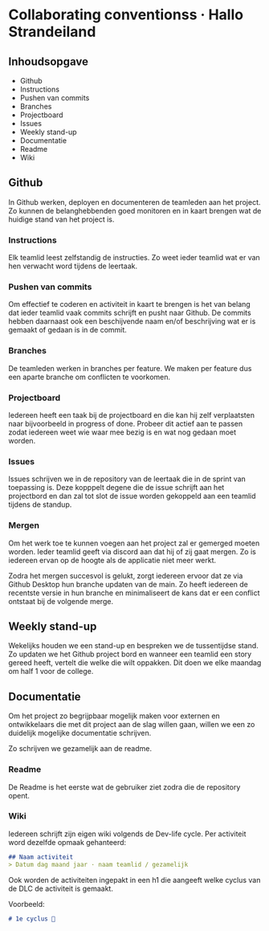 # Collaborating conventionss · Hallo Strandeiland

## Inhoudsopgave
* Github
* Instructions
* Pushen van commits
* Branches
* Projectboard
* Issues
* Weekly stand-up
* Documentatie
* Readme
* Wiki

## Github
In Github werken, deployen en documenteren de teamleden aan het project. Zo kunnen de belanghebbenden goed monitoren en in kaart brengen wat de huidige stand van het project is.

### Instructions
Elk teamlid leest zelfstandig de instructies. Zo weet ieder teamlid wat er van hen verwacht word tijdens de leertaak. 

### Pushen van commits
Om effectief te coderen en activiteit in kaart te brengen is het van belang dat ieder teamlid vaak commits schrijft en pusht naar Github. De commits hebben daarnaast ook een beschijvende naam en/of beschrijving wat er is gemaakt of gedaan is in de commit.

### Branches
De teamleden werken in branches per feature. We maken per feature dus een aparte branche om conflicten te voorkomen. 

### Projectboard
Iedereen heeft een taak bij de projectboard en die kan hij zelf verplaatsten naar bijvoorbeeld in progress of done. Probeer dit actief aan te passen zodat iedereen weet wie waar mee bezig is en wat nog gedaan moet worden.

### Issues
Issues schrijven we in de repository van de leertaak die in de sprint van toepassing is. Deze kopppelt degene die de issue schrijft aan het projectbord en dan zal tot slot de issue worden gekoppeld aan een teamlid tijdens de standup.

### Mergen
Om het werk toe te kunnen voegen aan het project zal er gemerged moeten worden. Ieder teamlid geeft via discord aan dat hij of zij gaat mergen. Zo is iedereen ervan op de hoogte als de applicatie niet meer werkt. 

Zodra het mergen succesvol is gelukt, zorgt iedereen ervoor dat ze via Github Desktop hun branche updaten van de main. Zo heeft iedereen de recentste versie in hun branche en minimaliseert de kans dat er een conflict ontstaat bij de volgende merge.

## Weekly stand-up
Wekelijks houden we een stand-up en bespreken we de tussentijdse stand. Zo updaten we het Github project bord en wanneer een teamlid een story gereed heeft, vertelt die welke die wilt oppakken. Dit doen we elke maandag om half 1 voor de college.

## Documentatie
Om het project zo begrijpbaar mogelijk maken voor externen en ontwikkelaars die met dit project aan de slag willen gaan, willen we een zo duidelijk mogelijke documentatie schrijven. 

Zo schrijven we gezamelijk aan de readme.

### Readme
De Readme is het eerste wat de gebruiker ziet zodra die de repository opent. 

### Wiki
Iedereen schrijft zijn eigen wiki volgends de Dev-life cycle. Per activiteit word dezelfde opmaak gehanteerd:

```md
## Naam activiteit
> Datum dag maand jaar · naam teamlid / gezamelijk
```

Ook worden de activiteiten ingepakt in een h1 die aangeeft welke cyclus van de DLC de activiteit is gemaakt.

Voorbeeld:
```md
# 1e cyclus 🔁
```